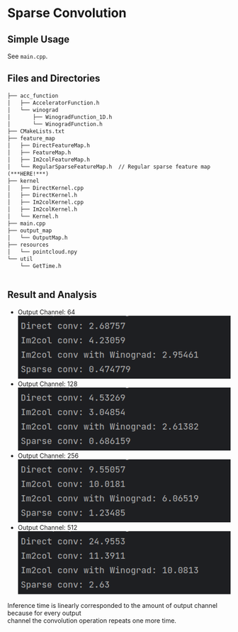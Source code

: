 # Sparse Convolution

## Simple Usage
See `main.cpp`.

## Files and Directories
```
├── acc_function
│   ├── AcceleratorFunction.h
│   └── winograd
│       ├── WinogradFunction_1D.h
│       └── WinogradFunction.h
├── CMakeLists.txt
├── feature_map
│   ├── DirectFeatureMap.h
│   ├── FeatureMap.h
│   ├── Im2colFeatureMap.h
│   └── RegularSparseFeatureMap.h  // Regular sparse feature map (***HERE!***)
├── kernel
│   ├── DirectKernel.cpp
│   ├── DirectKernel.h
│   ├── Im2colKernel.cpp
│   ├── Im2colKernel.h
│   └── Kernel.h
├── main.cpp
├── output_map
│   └── OutputMap.h
├── resources
│   └── pointcloud.npy
└── util
    └── GetTime.h


```
## Result and Analysis
* Output Channel: 64  
![Screenshot from 2023-04-03 19-29-06.png](img/Screenshot%20from%202023-04-03%2019-29-06.png)
* Output Channel: 128  
![Screenshot from 2023-04-03 21-32-11.png](img/Screenshot%20from%202023-04-03%2021-32-11.png)
* Output Channel: 256  
![Screenshot from 2023-04-03 21-33-00.png](img/Screenshot%20from%202023-04-03%2021-33-00.png)
* Output Channel: 512  
![Screenshot from 2023-04-03 21-31-34.png](img/Screenshot%20from%202023-04-03%2021-31-34.png)  

Inference time is linearly corresponded to the amount of output channel because for every output  
channel the convolution operation repeats one more time.